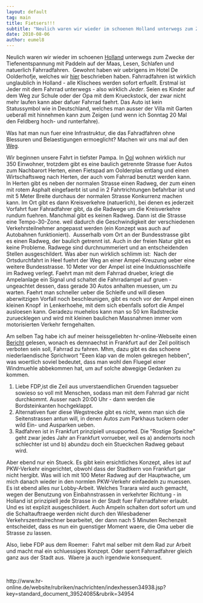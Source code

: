 ```yaml
---
layout: default
tag: main
title: Fietsers!!!
subtitle: "Neulich waren wir wieder im schoenen Holland unterwegs zum Zwecke der Tiefenentspannung mit Paddeln auf der Maas, Lesen, Schlafen und natuerlich Fahrradfahren.  Gewohnt haben wir uebrigens im Hotel De Oolderhofje, welches wir hier beschrieben haben.&hellip;"
date: 2010-08-06
author: eumel8
---
```


<p>Neulich waren wir wieder im schoenen <a href="http://www.vvv-middenlimburg.nl/" target="_blank">Holland</a> unterwegs zum Zwecke der Tiefenentspannung mit Paddeln auf der Maas, Lesen, Schlafen und natuerlich Fahrradfahren.  Gewohnt haben wir uebrigens im Hotel De Oolderhofje, welches wir <a href="http://reisen.ciao.de/Hotel_de_Oolderhofjes_Roermond__Test_8643844" target="_blank">hier</a> beschrieben haben. Fahrradfahren ist wirklich unglaublich in Holland - alle Klischees werden sofort erfuellt. Erstmal ist Jeder mit dem Fahrrad unterwegs - also wirklich <em>Jeder</em>. Seien es Kinder auf dem Weg zur Schule oder der Opa mit dem Krueckstock, der zwar nicht mehr laufen kann aber dafuer Fahrrad faehrt. Das Auto ist kein Statussymbol wie in Deutschland, welches man ausser der Villa mit Garten ueberall mit hinnehmen kann zum Zeigen (und wenn ich Sonntag 20 Mal den Feldberg hoch- und runterfahre).</p>
<p>Was hat man nun fuer eine Infrastruktur, die das Fahradfahren ohne Blessuren und Belaestigungen ermoeglicht? Machen wir uns mal auf den <a href="http://www.jumbofietsroutes.nl/privatedata/docupload/3473/DOC/308/Doc.pdf" target="_blank">Weg</a>.</p>
<p>Wir beginnen unsere Fahrt in tiefster Pampa. In <a href="http://nl.wikipedia.org/wiki/Ool" target="_blank">Ool</a> wohnen wirklich nur 350 Einwohner, trotzdem gibt es eine baulich getrennte Strasse fuer Autos zum Nachbarort Herten, einen Fietspad am Oolderplas entlang und einen Wirtschaftsweg nach Herten, der auch vom Fahrrad benutzt werden kann. In Herten gibt es neben der normalen Strasse einen Radweg, der zum einen mit rotem Asphalt eingefaerbt ist und in 2 Fahrtrichtungen befahrbar ist und mit 5 Meter Breite durchaus der normalen Strasse Konkurrenz machen kann. Im Ort gibt es dann Kreisverkehre (natuerlich), bei denen es jederzeit Vorfahrt fuer Fahradfahrer gibt, da die Radwege um die Kreisverkehre rundum fuehren. Manchmal gibt es keinen Radweg. Dann ist die Strasse eine Tempo-30-Zone. weil dadurch die Geschwindigkeit der verschiedenen Verkehrsteilnehmer angepasst werden (ein Konzept was auch auf Autobahnen funktioniert).  Ausserhalb vom Ort an der Bundesstrasse gibt es einen Radweg, der baulich getrennt ist. Auch in der freien Natur gibt es keine Probleme. Radwege sind durchnummeriert und an entscheidenden Stellen ausgeschildert. Was aber nun wirklich schlimm ist:  Nach der Ortsdurchfahrt in Heel fuehrt der Weg an einer Ampel-Kreuzung ueber eine weitere Bundesstrasse. 10 Meter vor der Ampel ist eine Induktionsschleife im Radweg verlegt. Faehrt man mit dem Fahrrad drueber, kriegt die Ampelanlage ein Signal und schaltet die Fahrradampel auf gruen - ungeachtet dessen, dass gerade 30 Autos anhalten muessen, um zu warten. Faehrt man schneller ueber die Schleife und will diesen aberwitzigen Vorfall noch beschleunigen, gibt es noch vor der Ampel einen kleinen Knopf  in Lenkerhoehe, mit dem sich ebenfalls sofort die Ampel ausloesen kann. Geradezu muehelos kann man so 50 km Radstrecke zuruecklegen und wird mit kleinen baulichen Massnahmen immer vom motorisierten Verkehr ferngehalten.</p>
<p>Am selben Tag habe ich auf meiner heissgeliebten hr-online-Webseite einen <a href="http://www.hr-online.de/website/rubriken/nachrichten/indexhessen34938.jsp?key=standard_document_39524085&amp;rubrik=34954" target="_blank">Bericht</a> gelesen, wonach es demnaechst in Frankfurt auf der Zeil politisch verboten sein soll, Fahrrad zu fahren. Mhm, dazu gibt es das schoene niederlaendische Sprichwort "Eeen klap van de molen gekregen hebben", was woertlich soviel bedeutet, dass man wohl den Fluegel einer Windmuehle abbekommen hat, um auf solche abwegige Gedanken zu kommen.</p>
<ol>
<li>Liebe FDP,ist die Zeil aus unverstaendlichen Gruenden tagsueber sowieso so voll mit Menschen, sodass man mit dem Fahrrad gar nicht durchkommt. Ausser nach 20:00 Uhr - dann werden die Bordsteinkanten hochgeklappt.</li>
<li>Alternativen fuer diese Wegstrecke gibt es nicht, wenn man sich die Seitenstrassen antun will, in denen Autos zum Parkhaus tuckern oder wild Ein- und Ausparken ueben.</li>
<li>Radfahren ist in Frankfurt prinzipiell unsupported. Die "Rostige Speiche" geht zwar jedes Jahr an Frankfurt vorrueber, weil es a) andernorts noch schlechter ist und b) abundzu doch ein Stueckchen Radweg gebaut wird. </li>
</ol>
<p>Aber ebend nur ein Stueck. Es gibt kein ersichtliches Konzept, alles ist auf  PKW-Verkehr eingerichtet, obwohl dass der Stadtkern von Frankfurt gar nicht hergibt. Was will ich mit 100 Meter Radweg auf der Hauptwache, um mich danach wieder in den normlen PKW-Verkehr einfaedeln zu muessen. Es ist ebend alles nur Lobby-Arbeit. Welches Trarara wird auch gemacht, wegen der Benutzung von Einbahnstrassen in verkehrter Richtung - in Holland ist prinzipiell jede Strasse in der Stadt fuer Fahrradfahrer erlaubt. Und es ist explizit ausgeschildert. Auch Ampeln schalten dort sofort um und die Schaltauftraege werden nicht durch den Wiesbadener Verkehrszentralrechner bearbeitet, der dann nach 5 Minuten Rechenzeit entscheidet, dass es nun ein guenstiger Moment waere, die Oma ueber die Strasse zu lassen.</p>
<p>Also, liebe FDP aus dem Roemer:  Fahrt mal selber mit dem Rad zur Arbeit und macht mal ein schluessiges Konzept. Oder sperrt Fahrradfahrer gleich ganz aus der Stadt aus.  Waere ja auch irgendwie konsequent.</p>
<p> </p>
<p>http://www.hr-online.de/website/rubriken/nachrichten/indexhessen34938.jsp?key=standard_document_39524085&amp;rubrik=34954</p>
